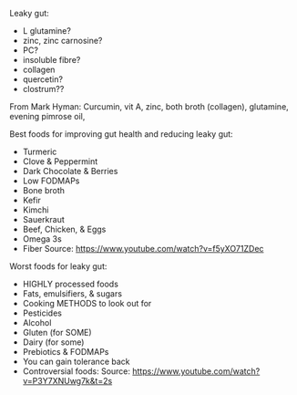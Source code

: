 Leaky gut:
- L glutamine?
- zinc, zinc carnosine?
- PC?
- insoluble fibre?
- collagen 
- quercetin?
- clostrum?? 

From Mark Hyman:  Curcumin, vit A, zinc, both broth (collagen), glutamine, evening pimrose oil, 



Best foods for improving gut health and reducing leaky gut: 
- Turmeric 
- Clove & Peppermint 
- Dark Chocolate & Berries 
- Low FODMAPs
- Bone broth
- Kefir 
- Kimchi
- Sauerkraut 
- Beef, Chicken, & Eggs
- Omega 3s 
- Fiber
Source: https://www.youtube.com/watch?v=f5yXO71ZDec

  
Worst foods for leaky gut:
- HIGHLY processed foods
- Fats, emulsifiers, & sugars
- Cooking METHODS to look out for
- Pesticides 
- Alcohol 
- Gluten (for SOME)
- Dairy (for some)
- Prebiotics & FODMAPs
- You can gain tolerance back
- Controversial foods: 
Source: https://www.youtube.com/watch?v=P3Y7XNUwg7k&t=2s





